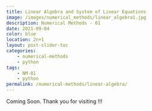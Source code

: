 ```yaml
---
title: Linear Algebra and System of Linear Equations
image: /images/numerical_methods/linear_algebra1.jpg
description: Numerical Methods - 01
date: 2021-09-04
color: blue
location: 2n+1
layout: post-slider-toc
categories:
    - numerical-methods
    - python
tags:
    - NM-01
    - python
permalink: /numerical-methods/linear-algebra/
---
```


Coming Soon. Thank you for visiting !!!

<!-- <button class="Show">Show</button>
<button class="Hide">Hide</button>
<div id="hideShow">This is the content</div> -->